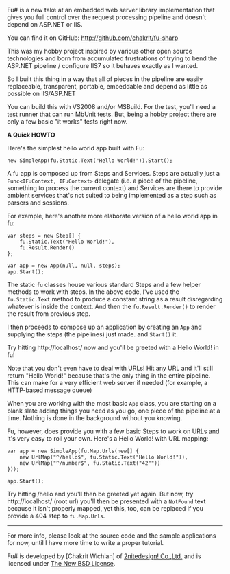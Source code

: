 Fu# is a new take at an embedded web server library implementation that gives you full control over the request processing pipeline and doesn't depend on ASP.NET or IIS.

You can find it on GitHub: http://github.com/chakrit/fu-sharp

This was my hobby project inspired by various other open source technologies and born from accumulated frustrations of trying to bend the ASP.NET pipeline / configure IIS7 so it behaves exactly as I wanted.

So I built this thing in a way that all of pieces in the pipeline are easily replaceable, transparent, portable, embeddable and depend as little as possible on IIS/ASP.NET

You can build this with VS2008 and/or MSBuild. For the test, you'll need a test runner that can run MbUnit tests. But, being a hobby project there are only a few basic "it works" tests right now.

**A Quick HOWTO**

Here's the simplest hello world app built with Fu:

	new SimpleApp(fu.Static.Text("Hello World!")).Start();

A fu app is composed up from Steps and Services. Steps are actually just a `Func<IFuContext, IFuContext>` delegate (i.e. a piece of the pipeline, something to process the current context) and Services are there to provide ambient services that's not suited to being implemented as a step such as parsers and sessions.

For example, here's another more elaborate version of a hello world app in fu:

	var steps = new Step[] {
		fu.Static.Text("Hello World!"),
		fu.Result.Render()
	};

	var app = new App(null, null, steps);
	app.Start();

The static `fu` classes house various standard Steps and a few helper methods to work with steps. In the above code, I've used the `fu.Static.Text` method to produce a constant string as a result disregarding whatever is inside the context. And then the `fu.Result.Render()` to render the result from previous step.

I then proceeds to compose up an application by creating an `App` and supplying the steps (the pipelines) just made. and `Start()` it.

Try hitting http://localhost/ now and you'll be greeted with a Hello World! in fu!

Note that you don't even have to deal with URLs! Hit any URL and it'll still return "Hello World!" because that's the only thing in the entire pipeline. This can make for a very efficient web server if needed (for example, a HTTP-based message queue)

When you are working with the most basic `App` class, you are starting on a blank slate adding things you need as you go, one piece of the pipeline at a time. Nothing is done in the background without you knowing.

Fu, however, does provide you with a few basic Steps to work on URLs and it's very easy to roll your own. Here's a Hello World! with URL mapping:

	var app = new SimpleApp(fu.Map.Urls(new[] {
		new UrlMap("^/hello$", fu.Static.Text("Hello World!")),
		new UrlMap("^/number$", fu.Static.Text("42""))
	}));

    app.Start();
    
Try hitting /hello and you'll then be greeted yet again. But now, try http://localhost/ (root url) you'll then be presented with a `NotFound` text because it isn't properly mapped, yet this, too, can be replaced if you provide a 404 step to `fu.Map.Urls`.

----

For more info, please look at the source code and the sample applications for now, until I have more time to write a proper tutorial.

Fu# is developed by [Chakrit Wichian] of [2nitedesign! Co.,Ltd.][0] and is licensed under [The New BSD License][1].

  [0]: http://2nitedesign.com
  [1]: http://en.wikipedia.org/wiki/BSD_licenses#3-clause_license_.28.22New_BSD_License.22.29
  [2]: http://twitter.com/chakrit